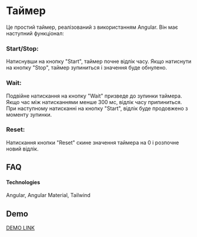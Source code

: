 
# Таймер

Це простий таймер, реалізований з використанням Angular. Він має наступний функціонал:

### Start/Stop: 
Натиснувши на кнопку "Start", таймер почне відлік часу. Якщо натиснути на кнопку "Stop", таймер зупиниться і значення буде обнулено.
### Wait: 
Подвійне натискання на кнопку "Wait" призведе до зупинки таймера. Якщо час між натисканнями менше 300 мс, відлік часу припиниться. При наступному натисканні на кнопку "Start", відлік буде продовжено з моменту зупинки.
### Reset: 
Натискання кнопки "Reset" скине значення таймера на 0 і розпочне новий відлік.






## FAQ

#### Technologies

Angular, Angular Material, Tailwind


## Demo

[DEMO LINK](https://zingy-syrniki-d25762.netlify.app/)
